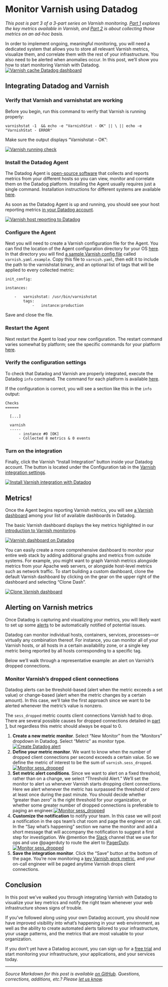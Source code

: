# Monitor Varnish using Datadog

*This post is part 3 of a 3-part series on Varnish monitoring. [Part 1](https://www.datadoghq.com/blog/how-to-monitor-varnish/) explores the key metrics available in Varnish, and [Part 2](https://www.datadoghq.com/blog/how-to-collect-varnish-metrics/) is about collecting those metrics on an ad-hoc basis.*

In order to implement ongoing, meaningful monitoring, you will need a dedicated system that allows you to store all relevant Varnish metrics, visualize them, and correlate them with the rest of your infrastructure. You also need to be alerted when anomalies occur. In this post, we’ll show you how to start monitoring Varnish with Datadog.
 [
 ![Varnish cache Datadog dashboard](https://d33tyra1llx9zy.cloudfront.net/blog/images/2015-07-varnish/3-01.png)](https://d33tyra1llx9zy.cloudfront.net/blog/images/2015-07-varnish/3-01.png)

## Integrating Datadog and Varnish

### Verify that Varnish and varnishstat are working

Before you begin, run this command to verify that Varnish is running properly:

```
varnishstat -1  && echo -e "VarnishStat - OK" || \ || echo -e "VarnishStat - ERROR"
```

Make sure the output displays “Varnishstat – OK”:

[![Varnish running check](https://d33tyra1llx9zy.cloudfront.net/blog/images/2015-07-varnish/3-02.png)](https://d33tyra1llx9zy.cloudfront.net/blog/images/2015-07-varnish/3-02.png)

### Install the Datadog Agent

The Datadog Agent is [open-source software](https://github.com/DataDog/dd-agent) that collects and reports metrics from your different hosts so you can view, monitor and correlate them on the Datadog platform. Installing the Agent usually requires just a single command. Installation instructions for different systems are available [here](https://app.datadoghq.com/account/settings#agent).

As soon as the Datadog Agent is up and running, you should see your host reporting metrics [in your Datadog account](https://app.datadoghq.com/infrastructure).

[![Varnish host reporting to Datadog](https://d33tyra1llx9zy.cloudfront.net/blog/images/2015-07-varnish/3-03bis.png)](https://d33tyra1llx9zy.cloudfront.net/blog/images/2015-07-varnish/3-03bis.png)

### Configure the Agent

Next you will need to create a Varnish configuration file for the Agent. You can find the location of the Agent configuration directory for your OS [here](http://docs.datadoghq.com/guides/basic_agent_usage/). In that directory you will find [a sample Varnish config file](https://github.com/DataDog/dd-agent/blob/master/conf.d/varnish.yaml.example) called `varnish.yaml.example`. Copy this file to `varnish.yaml`, then edit it to include the path to the varnishstat binary, and an optional list of tags that will be applied to every collected metric:

```
init_config:
 
instances:
 
    -   varnishstat: /usr/bin/varnishstat
        tags:
            -   instance:production
```

Save and close the file.

### Restart the Agent

Next restart the Agent to load your new configuration. The restart command varies somewhat by platform; see the specific commands for your platform [here](http://docs.datadoghq.com/guides/basic_agent_usage/).

### Verify the configuration settings

To check that Datadog and Varnish are properly integrated, execute the Datadog `info` command. The command for each platform is available [here](http://docs.datadoghq.com/guides/basic_agent_usage/).

If the configuration is correct, you will see a section like this in the `info` output:

```
Checks
======
 
  [...]
 
  varnish
  -----
      - instance #0 [OK]
      - Collected 8 metrics & 0 events
```


### Turn on the integration

Finally, click the Varnish “Install Integration” button inside your Datadog account. The button is located under the Configuration tab in the [Varnish integration settings](https://app.datadoghq.com/account/settings#integrations/varnish).

[![Install Varnish integration with Datadog](https://d33tyra1llx9zy.cloudfront.net/blog/images/2015-07-varnish/3-04.png)](https://d33tyra1llx9zy.cloudfront.net/blog/images/2015-07-varnish/3-04.png)

## Metrics!

Once the Agent begins reporting Varnish metrics, you will see [a Varnish dashboard](https://app.datadoghq.com/dash/integration/varnish?live=true&page=0&is_auto=false&from_ts=1436268829917&to_ts=1436283229917&tile_size=m) among your list of available dashboards in Datadog.

The basic Varnish dashboard displays the key metrics highlighted in our [introduction to Varnish monitoring](https://www.datadoghq.com/blog/how-to-monitor-varnish/).

[![Varnish dashboard on Datadog](https://d33tyra1llx9zy.cloudfront.net/blog/images/2015-07-varnish/3-05.png)](https://d33tyra1llx9zy.cloudfront.net/blog/images/2015-07-varnish/3-05.png)

You can easily create a more comprehensive dashboard to monitor your entire web stack by adding additional graphs and metrics from outside systems. For example, you might want to graph Varnish metrics alongside metrics from your Apache web servers, or alongside host-level metrics such as network traffic. To start building a custom dashboard, clone the default Varnish dashboard by clicking on the gear on the upper right of the dashboard and selecting “Clone Dash”.

[![Clone Varnish dashboard](https://d33tyra1llx9zy.cloudfront.net/blog/images/2015-07-varnish/3-06.png)](https://d33tyra1llx9zy.cloudfront.net/blog/images/2015-07-varnish/3-06.png)

## Alerting on Varnish metrics

Once Datadog is capturing and visualizing your metrics, you will likely want to set up some [alerts](https://www.datadoghq.com/blog/monitoring-101-alerting/) to be automatically notified of potential issues.

Datadog can monitor individual hosts, containers, services, processes—or virtually any combination thereof. For instance, you can monitor all of your Varnish hosts, or all hosts in a certain availability zone, or a single key metric being reported by all hosts corresponding to a specific tag.

Below we’ll walk through a representative example: an alert on Varnish’s dropped connections.

### **Monitor Varnish’s dropped client connections**

Datadog alerts can be threshold-based (alert when the metric exceeds a set value) or change-based (alert when the metric changes by a certain amount). In this case, we’ll take the first approach since we want to be alerted whenever the metric’s value is nonzero.

The `sess_dropped` metric counts client connections Varnish had to drop. There are several possible causes for dropped connections detailed in [part 1](https://www.datadoghq.com/blog/how-to-monitor-varnish/), but regardless this metric should always be equal to 0.

1.  **Create a new metric monitor**. Select “New Monitor” from the “Monitors” dropdown in Datadog. Select “Metric” as monitor type.[![Create Datadog alert](https://d33tyra1llx9zy.cloudfront.net/blog/images/2015-07-varnish/3-07.png)](https://d33tyra1llx9zy.cloudfront.net/blog/images/2015-07-varnish/3-07.png)
2.  **Define your metric monitor**. We want to know when the number of dropped client connections per second exceeds a certain value. So we define the metric of interest to be the sum of `varnish.sess_dropped`.[![Monitor sess\_dropped](https://d33tyra1llx9zy.cloudfront.net/blog/images/2015-07-varnish/3-08.png)](https://d33tyra1llx9zy.cloudfront.net/blog/images/2015-07-varnish/3-08.png)
3.  **Set metric alert conditions**. Since we want to alert on a fixed threshold, rather than on a change, we select “Threshold Alert.” We’ll set the monitor to alert us whenever Varnish starts dropping client connections. Here we alert whenever the metric has surpassed the threshold of zero at least once during the past minute. You should decide whether “greater than zero” is the right threshold for your organization, or whether some greater number of dropped connections is preferable to paging an engineer.[![Monitor sess\_dropped](https://d33tyra1llx9zy.cloudfront.net/blog/images/2015-07-varnish/3-09.png)](https://d33tyra1llx9zy.cloudfront.net/blog/images/2015-07-varnish/3-09.png)
4.  **Customize the notification** to notify your team. In this case we will post a notification in the ops team’s chat room and page the engineer on call. In the “Say what’s happening” section we name the monitor and add a short message that will accompany the notification to suggest a first step for investigation. We @mention the [Slack](https://www.datadoghq.com/blog/collaborate-share-track-performance-slack-datadog/) channel that we use for ops and use @pagerduty to route the alert to [PagerDuty](https://www.datadoghq.com/blog/pagerduty/).[![Monitor sess\_dropped](https://d33tyra1llx9zy.cloudfront.net/blog/images/2015-07-varnish/3-10.png)](https://d33tyra1llx9zy.cloudfront.net/blog/images/2015-07-varnish/3-10.png)
5.  **Save the integration monitor**. Click the “Save” button at the bottom of the page. You’re now monitoring a [key Varnish work metric](https://www.datadoghq.com/blog/how-to-monitor-varnish/), and your on-call engineer will be paged anytime Varnish drops client connections.

## Conclusion

In this post we’ve walked you through integrating Varnish with Datadog to visualize your key metrics and notify the right team whenever your web infrastructure shows signs of trouble.

If you’ve followed along using your own Datadog account, you should now have improved visibility into what’s happening in your web environment, as well as the ability to create automated alerts tailored to your infrastructure, your usage patterns, and the metrics that are most valuable to your organization.

If you don’t yet have a Datadog account, you can sign up for a [free trial](http://app.datadoghq.com/signup) and start monitoring your infrastructure, your applications, and your services today.

------------------------------------------------------------------------

*Source Markdown for this post is available [on GitHub](https://github.com/DataDog/the-monitor/blob/master/varnish/monitor_varnish_using_datadog.md). Questions, corrections, additions, etc.? Please [let us know](https://github.com/DataDog/the-monitor/issues).*